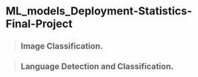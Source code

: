 # ML_models_Deployment-Statistics-Final-Project
>## Image Classification.

>## Language Detection and Classification.